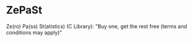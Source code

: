 # ZePaSt
Ze(ro) Pa(ss) St(atistics) (C Library): "Buy one, get the rest free (terms and conditions may apply)"
